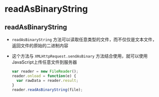 # readAsBinaryString

## readAsBinaryString

- `readAsBinaryString` 方法可以读取任意类型的文件，而不仅仅是文本文件，返回文件的原始的二进制内容

- 这个方法与 `XMLHttpRequest.sendAsBinary` 方法结合使用，就可以使用JavaScript上传任意文件到服务器

    ```js
    var reader = new FileReader();
    reader.onload = function(e) {
      var rawData = reader.result;
    }
    reader.readAsBinaryString(file);
    ```
